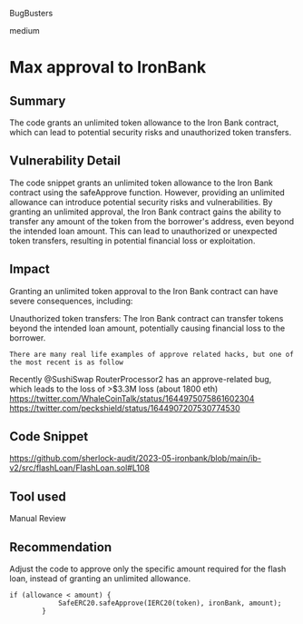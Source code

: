 BugBusters

medium

# Max approval to IronBank

## Summary
The code grants an unlimited token allowance to the Iron Bank contract, which can lead to potential security risks and unauthorized token transfers.

## Vulnerability Detail
The code snippet grants an unlimited token allowance to the Iron Bank contract using the safeApprove function. However, providing an unlimited allowance can introduce potential security risks and vulnerabilities. By granting an unlimited approval, the Iron Bank contract gains the ability to transfer any amount of the token from the borrower's address, even beyond the intended loan amount. This can lead to unauthorized or unexpected token transfers, resulting in potential financial loss or exploitation.

## Impact
Granting an unlimited token approval to the Iron Bank contract can have severe consequences, including:

Unauthorized token transfers: The Iron Bank contract can transfer tokens beyond the intended loan amount, potentially causing financial loss to the borrower.

`There are many real life examples of approve related hacks, but one of the most recent is as follow`

Recently @SushiSwap RouterProcessor2 has an approve-related bug, which leads to the loss of  >$3.3M loss (about 1800 eth)
https://twitter.com/WhaleCoinTalk/status/1644975075861602304
https://twitter.com/peckshield/status/1644907207530774530

## Code Snippet
https://github.com/sherlock-audit/2023-05-ironbank/blob/main/ib-v2/src/flashLoan/FlashLoan.sol#L108 

## Tool used

Manual Review

## Recommendation
Adjust the code to approve only the specific amount required for the flash loan, instead of granting an unlimited allowance.

```solidity
if (allowance < amount) {
            SafeERC20.safeApprove(IERC20(token), ironBank, amount);
        }
```

